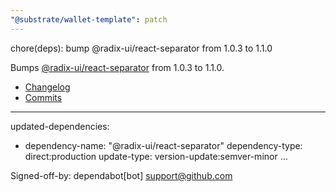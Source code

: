 ```yaml
---
"@substrate/wallet-template": patch
---
```


chore(deps): bump @radix-ui/react-separator from 1.0.3 to 1.1.0

Bumps [@radix-ui/react-separator](https://github.com/radix-ui/primitives) from 1.0.3 to 1.1.0.
- [Changelog](https://github.com/radix-ui/primitives/blob/main/release-process.md)
- [Commits](https://github.com/radix-ui/primitives/commits)

---
updated-dependencies:
- dependency-name: "@radix-ui/react-separator"
  dependency-type: direct:production
  update-type: version-update:semver-minor
...

Signed-off-by: dependabot[bot] <support@github.com>
